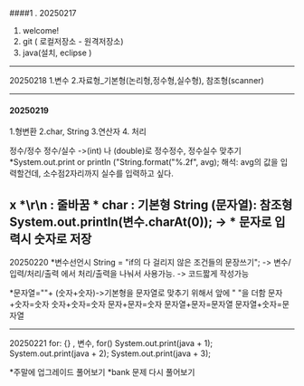 ####1 . 20250217
1. welcome!
2. git ( 로컬저장소 - 원격저장소)
3. java(설치, eclipse )

---

20250218
1.변수
2.자료형_기본형(논리형,정수형,실수형), 참조형(scanner)

-------
#### 20250219
  1.형변환
  2.char, String
  3.연산자
  4. 처리

정수/정수 정수/실수 ->(int) 나 (double)로 정수정수, 정수실수 맞추기
*System.out.print or println ("String.format("%.2f", avg);
해석: avg의 값을 입력할건데, 소수점2자리까지 실수를 입력하고 싶다.
  
x
*\r\n : 줄바꿈
*
char : 기본형
String (문자열): 참조형 
System.out.println(변수.charAt(0)); -> 
*
문자로 입력시 숫자로 저장
-----
20250220
*변수선언시
String = "if의 다 걸리지 않은 조건들의 문장쓰기";
-> 변수/입력/처리/출력 에서 처리/출력을 나눠서 사용가능.
-> 코드짧게 작성가능

*문자열=""+ (숫자+숫자)->기본형을 문자열로 맞추기 위해서 앞에 " "을 더함
문자+숫자=숫자
숫자+숫자=숫자
문자+문자=숫자
문자열+문자=문자열
문자열+숫자=문자열

------
20250221
for:  {} , 변수, for()
System.out.print(java + 1);
System.out.print(java + 2);
System.out.print(java + 3);

*주말에 업그레이드 풀어보기
*bank 문제 다시 풀어보기


